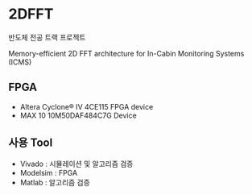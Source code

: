 # 2DFFT
반도체 전공 트랙 프로젝트

Memory-efficient 2D FFT architecture for In-Cabin Monitoring Systems (ICMS)

## FPGA
- Altera Cyclone® IV 4CE115 FPGA device
- MAX 10 10M50DAF484C7G Device

## 사용 Tool
- Vivado : 시뮬레이션 및 알고리즘 검증
- Modelsim : FPGA
- Matlab : 알고리즘 검증
